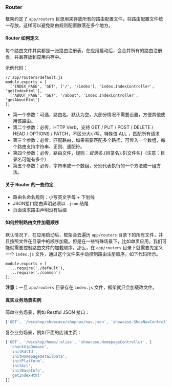 ### Router

框架约定了 `app/routers` 目录用来存放所有的路由配置文件，将路由配置文件统一存放，这样可以避免路由规则配置散落在多个地方。

#### Router 如何定义

每个路由文件其实都是一张路由注册表，在应用启动后，会合并所有的路由注册表，并且存放到应用内存中。

示例代码：

```
// app/routers/default.js
module.exports = [
  ['INDEX_PAGE', 'GET', ['/', '/index'], 'index.IndexController', 'getIndexHtml'],
  ['ABOUT_PAGE', 'GET', '/about', 'index.IndexController', 'getAboutHtml']
];
```

* 第一个参数：可选，路由名，默认为空，大部分情况不需要设置，方便其他使用该路由。
* 第二个参数：必传，HTTP Verb，支持 GET / PUT / POST / DELETE / HEAD / OPTIONS / PATCH，不区分大小写，特殊值 ALL ，匹配所有请求
* 第三个参数：必传，匹配路由，如果需要匹配多个路径，可传入一个数组，每个路由支持字符串、正则、通配符。
* 第四个参数：必传，路由文件，规则：${目录名}.${目录名}.${文件名}（注意：目录名可能有多个）
* 第五个参数：必传，字符串或一个数组，分别代表执行的一个方法或一组方法。

#### 关于 Router 的一些约定

* 路由名命名规则：小写英文字母 + 下划线
* JSON接口路由声明必须以 `.json` 结尾
* 页面请求路由声明没有后缀

#### 如何控制路由文件加载顺序

默认情况下，在应用启动后，框架会去遍历 `app/routers` 目录下的所有文件，并且按照文件在目录中的顺序加载。但是在一些特殊场景下，比如单页应用，我们可能就需要控制路由文件的加载顺序，那么，在 `app/routers` 目录下就需要先定义一个 `index.js` 文件，通过这个文件来手动控制路由注册顺序，如下代码所示。

```
module.exports = [
  ...require('./default'),
  ...require('./common')
];
```

**注意**：一旦 `app/routers` 目录存在 `index.js` 文件，框架就只会加载改文件。

#### 真实业务场景实例

简单业务场景，例如 Restful JSON 接口：

```js
['GET', '/wscshop/showcase/shopnav/nav.json', 'showcase.ShopNavController', 'getShopNavJson'],
```

复杂业务场景，例如下面的店铺主页：

```js
['GET', '/wscshop/home/:alias', 'showcase.HomepageController', [
  'checkVipDomain',
  'initKdtId',
  'initHomepageDetailData',
  'initPlatform',
  'initAcl',
  'initBaseInfo',
  'getIndexHtml'
]]
```